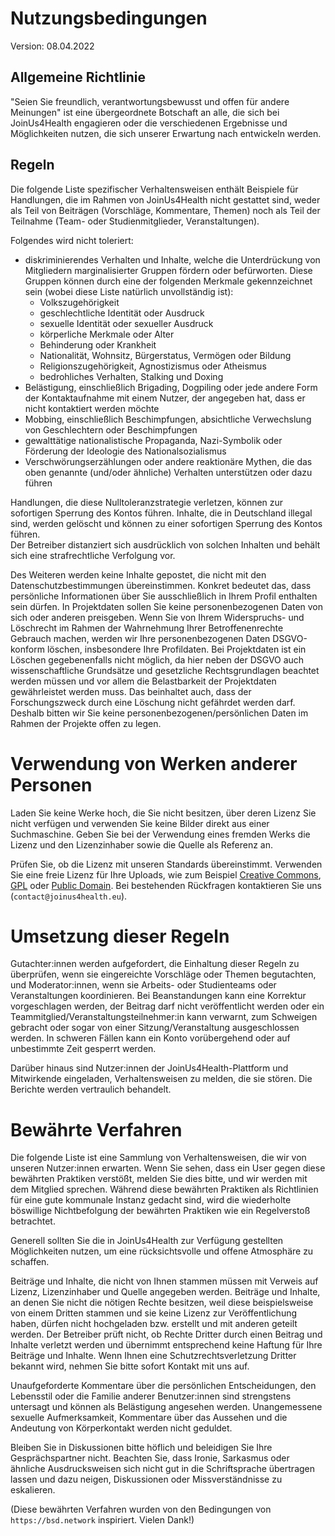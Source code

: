# Nutzungsbedingungen

Version: 08.04.2022

## Allgemeine Richtlinie
"Seien Sie freundlich, verantwortungsbewusst und offen für andere Meinungen" ist eine übergeordnete Botschaft an alle, die sich bei JoinUs4Health engagieren oder die verschiedenen Ergebnisse und Möglichkeiten nutzen, die sich unserer Erwartung nach entwickeln werden.

## Regeln
Die folgende Liste spezifischer Verhaltensweisen enthält Beispiele für Handlungen, die im Rahmen von JoinUs4Health nicht gestattet sind, weder als Teil von Beiträgen (Vorschläge, Kommentare, Themen) noch als Teil der Teilnahme (Team- oder Studienmitglieder, Veranstaltungen).

Folgendes wird nicht toleriert:

- diskriminierendes Verhalten und Inhalte, welche die Unterdrückung von Mitgliedern marginalisierter Gruppen fördern oder befürworten. Diese Gruppen können durch eine der folgenden Merkmale gekennzeichnet sein (wobei diese Liste natürlich unvollständig ist):
    - Volkszugehörigkeit
    - geschlechtliche Identität oder Ausdruck
    - sexuelle Identität oder sexueller Ausdruck
    - körperliche Merkmale oder Alter
    - Behinderung oder Krankheit
    - Nationalität, Wohnsitz, Bürgerstatus, Vermögen oder Bildung
    - Religionszugehörigkeit, Agnostizismus oder Atheismus
    - bedrohliches Verhalten, Stalking und Doxing
- Belästigung, einschließlich Brigading, Dogpiling oder jede andere Form der Kontaktaufnahme mit einem Nutzer, der angegeben hat, dass er nicht kontaktiert werden möchte
- Mobbing, einschließlich Beschimpfungen, absichtliche Verwechslung von Geschlechtern oder Beschimpfungen
- gewalttätige nationalistische Propaganda, Nazi-Symbolik oder Förderung der Ideologie des Nationalsozialismus
- Verschwörungserzählungen oder andere reaktionäre Mythen, die das oben genannte (und/oder ähnliche) Verhalten unterstützen oder dazu führen

Handlungen, die diese Nulltoleranzstrategie verletzen, können zur sofortigen Sperrung des Kontos führen.
Inhalte, die in Deutschland illegal sind, werden gelöscht und können zu einer sofortigen Sperrung des Kontos führen.  
Der Betreiber distanziert sich ausdrücklich von solchen Inhalten und behält sich eine strafrechtliche Verfolgung vor.

Des Weiteren werden keine Inhalte gepostet, die nicht mit den Datenschutzbestimmungen übereinstimmen.
Konkret bedeutet das, dass persönliche Informationen über Sie ausschließlich in Ihrem Profil enthalten sein dürfen.
In Projektdaten sollen Sie keine personenbezogenen Daten von sich oder anderen preisgeben.
Wenn Sie von Ihrem Widerspruchs- und Löschrecht im Rahmen der Wahrnehmung Ihrer Betroffenenrechte Gebrauch machen, werden wir Ihre personenbezogenen Daten DSGVO-konform löschen, insbesondere Ihre Profildaten.
Bei Projektdaten ist ein Löschen gegebenenfalls nicht möglich, da hier neben der DSGVO auch wissenschaftliche Grundsätze und gesetzliche Rechtsgrundlagen beachtet werden müssen und vor allem die Belastbarkeit der Projektdaten gewährleistet werden muss.
Das beinhaltet auch, dass der Forschungszweck durch eine Löschung nicht gefährdet werden darf.
Deshalb bitten wir Sie keine personenbezogenen/persönlichen Daten im Rahmen der Projekte offen zu legen.

# Verwendung von Werken anderer Personen
Laden Sie keine Werke hoch, die Sie nicht besitzen, über deren Lizenz Sie nicht verfügen und verwenden Sie keine Bilder direkt aus einer Suchmaschine.
Geben Sie bei der Verwendung eines fremden Werks die Lizenz und den Lizenzinhaber sowie die Quelle als Referenz an.

Prüfen Sie, ob die Lizenz mit unseren Standards übereinstimmt.
Verwenden Sie eine freie Lizenz für Ihre Uploads, wie zum Beispiel [Creative Commons](https://creativecommons.org/), [GPL](https://www.gnu.org/licenses/gpl.html) oder [Public Domain](https://en.wikipedia.org/wiki/Public_domain).
Bei bestehenden Rückfragen kontaktieren Sie uns (`contact@joinus4health.eu`).

# Umsetzung dieser Regeln
Gutachter:innen werden aufgefordert, die Einhaltung dieser Regeln zu überprüfen, wenn sie eingereichte Vorschläge oder Themen begutachten, und Moderator:innen, wenn sie Arbeits- oder Studienteams oder Veranstaltungen koordinieren.
Bei Beanstandungen kann eine Korrektur vorgeschlagen werden, der Beitrag darf nicht veröffentlicht werden oder ein Teammitglied/Veranstaltungsteilnehmer:in kann verwarnt, zum Schweigen gebracht oder sogar von einer Sitzung/Veranstaltung ausgeschlossen werden.
In schweren Fällen kann ein Konto vorübergehend oder auf unbestimmte Zeit gesperrt werden.

Darüber hinaus sind Nutzer:innen der JoinUs4Health-Plattform und Mitwirkende eingeladen, Verhaltensweisen zu melden, die sie stören.
Die Berichte werden vertraulich behandelt.

# Bewährte Verfahren
Die folgende Liste ist eine Sammlung von Verhaltensweisen, die wir von unseren Nutzer:innen erwarten.
Wenn Sie sehen, dass ein User gegen diese bewährten Praktiken verstößt, melden Sie dies bitte, und wir werden mit dem Mitglied sprechen.
Während diese bewährten Praktiken als Richtlinien für eine gute kommunale Instanz gedacht sind, wird die wiederholte böswillige Nichtbefolgung der bewährten Praktiken wie ein Regelverstoß betrachtet.

Generell sollten Sie die in JoinUs4Health zur Verfügung gestellten Möglichkeiten nutzen, um eine rücksichtsvolle und offene Atmosphäre zu schaffen.

Beiträge und Inhalte, die nicht von Ihnen stammen müssen mit Verweis auf Lizenz, Lizenzinhaber und Quelle angegeben werden.
Beiträge und Inhalte, an denen Sie nicht die nötigen Rechte besitzen, weil diese beispielsweise von einem Dritten stammen und sie keine Lizenz zur Veröffentlichung haben, dürfen nicht hochgeladen bzw. erstellt und mit anderen geteilt werden.
Der Betreiber prüft nicht, ob Rechte Dritter durch einen Beitrag und Inhalte verletzt werden und übernimmt entsprechend keine Haftung für Ihre Beiträge und Inhalte.
Wenn Ihnen eine Schutzrechtsverletzung Dritter bekannt wird, nehmen Sie bitte sofort Kontakt mit uns auf.

Unaufgeforderte Kommentare über die persönlichen Entscheidungen, den Lebensstil oder die Familie anderer Benutzer:innen sind strengstens untersagt und können als Belästigung angesehen werden.
Unangemessene sexuelle Aufmerksamkeit, Kommentare über das Aussehen und die Andeutung von Körperkontakt werden nicht geduldet.

Bleiben Sie in Diskussionen bitte höflich und beleidigen Sie Ihre Gesprächspartner nicht.
Beachten Sie, dass Ironie, Sarkasmus oder ähnliche Ausdrucksweisen sich nicht gut in die Schriftsprache übertragen lassen und dazu neigen, Diskussionen oder Missverständnisse zu eskalieren.

(Diese bewährten Verfahren wurden von den Bedingungen von `https://bsd.network` inspiriert. Vielen Dank!)
